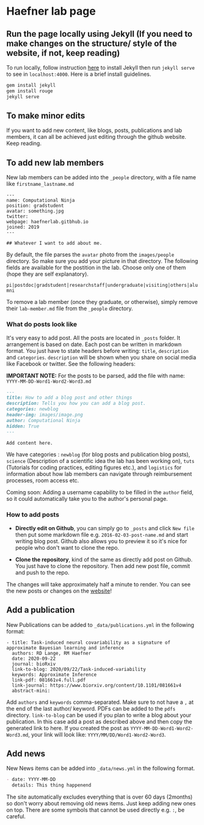# Haefner lab page

## Run the page locally using Jekyll (If you need to make changes on the structure/ style of the website, if not, keep reading)

To run locally, follow instruction [here](https://jekyllrb.com/) to install Jekyll then run `jekyll serve` to see in `localhost:4000`. Here is a brief install guidelines.

```bash
gem install jekyll
gem install rouge
jekyll serve
```

## To make minor edits

If you want to add new content, like blogs, posts, publications and lab members, it can all be achieved just editing through the github website. Keep reading. 

## To add new lab members

New lab members can be added into the `_people` directory, with a file name like `firstname_lastname.md`

```
---
name: Computational Ninja
position: gradstudent
avatar: something.jpg
twitter: 
webpage: haefnerlab.gitbhub.io
joined: 2019
---

## Whatever I want to add about me.

```
By default, the file parses the `avatar` photo from the `images/people` directory. So make sure you add your picture in that directory. The following fields are available for the postition in the lab. Choose only one of them (hope they are self explanatory).

`pi|postdoc|gradstudent|researchstaff|undergraduate|visiting|others|alumni`

To remove a lab member (once they graduate, or otherwise), simply remove their `lab-member.md` file from the `_people` directory. 

### What do posts look like

It's very easy to add post. All the posts are located in `_posts` folder. It arrangement is based on
date. Each post can be written in markdown format. You just have to state headers before writing: `title`, `description` and `categories`. `description` will be shown when you share on social media like Facebook or twitter. See the following headers:

**IMPORTANT NOTE:** For the posts to be parsed, add the file with name: `YYYY-MM-DD-Word1-Word2-Word3.md`

``` markdown
---
title: How to add a blog post and other things
description: Tells you how you can add a blog post. 
categories: newblog
header-img: images/image.png
author: Computational Ninja
hidden: True
---

Add content here. 
```

We have categories : `newblog` (for blog posts and publication blog posts), `science` (Description of a scientific idea the lab has been working on), `tuts` (Tutorials for coding practices, editing figures etc.), and `logistics` for information about how lab members can navigate through reimbursement processes, room access etc. 

Coming soon: Adding a username capability to be filled in the `author` field, so it could automatically take you to the author's personal page. 

### How to add posts

- **Directly edit on Github**, you can simply go to `_posts` and click `New file` then put some markdown file e.g. `2016-02-03-post-name.md` and start writing blog post. Github also allows you to preview it so it's nice for people who don't want to clone the repo. 

- **Clone the repository**, kind of the same as directly add post on Github. You just have to clone the repository. Then add new post file, commit and push to the repo.

The changes will take approximately half a minute to render. You can see the new posts or changes on the [website](http://haefnerlab.github.io/)!

## Add a publication

New Publications can be added to `_data/publications.yml` in the following format:

```
- title: Task-induced neural covariability as a signature of approximate Bayesian learning and inference
  authors: RD Lange, RM Haefner
  date: 2020-09-22
  journal: bioRxiv
  link-to-blog: 2020/09/22/Task-induced-variability
  keywords: Approximate Inference
  link-pdf: 081661v4.full.pdf
  link-journal: https://www.biorxiv.org/content/10.1101/081661v4
  abstract-mini:
```
Add `authors` and `keywords` comma-separated. Make sure to not have a `,` at the end of the last author/ keyword. PDFs can be added to the `pdfs` directory. `link-to-blog` can be used if you plan to write a blog about your publication. In this case add a post as described above and then copy the generated link to here. If you created the post as `YYYY-MM-DD-Word1-Word2-Word3.md`, your link will look like: `YYYY/MM/DD/Word1-Word2-Word3`.

## Add news

New News items can be added into `_data/news.yml` in the following format.
``` markdown
- date: YYYY-MM-DD
  details: This thing happenend
```
The site automatically excludes everything that is over 60 days (2months) so don't worry about removing old news items. Just keep adding new ones on top. There are some symbols that cannot be used directly e.g. `:`, be careful.
